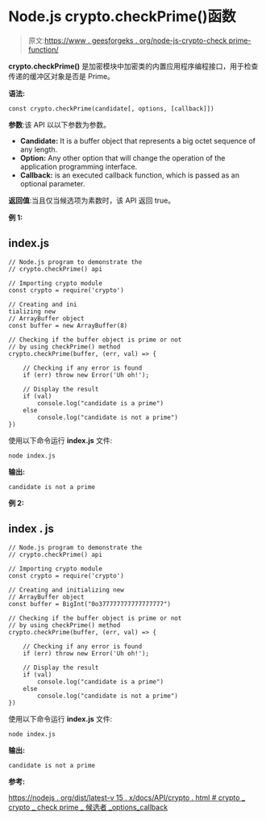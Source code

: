 # Node.js crypto.checkPrime()函数

> 原文:[https://www . geesforgeks . org/node-js-crypto-check prime-function/](https://www.geeksforgeeks.org/node-js-crypto-checkprime-function/)

**crypto.checkPrime()** 是加密模块中加密类的内置应用程序编程接口，用于检查传递的缓冲区对象是否是 Prime。

**语法:**

```
const crypto.checkPrime(candidate[, options, [callback]])
```

**参数**:该 API 以以下参数为参数。

*   **Candidate:** It is a buffer object that represents a big octet sequence of any length.
*   **Option:** Any other option that will change the operation of the application programming interface.
*   **Callback:** is an executed callback function, which is passed as an optional parameter.

**返回值**:当且仅当候选项为素数时，该 API 返回 true。

**例 1:**

## index.js

```
// Node.js program to demonstrate the  
// crypto.checkPrime() api

// Importing crypto module
const crypto = require('crypto')

// Creating and ini
tializing new 
// ArrayBuffer object
const buffer = new ArrayBuffer(8)

// Checking if the buffer object is prime or not
// by using checkPrime() method
crypto.checkPrime(buffer, (err, val) => {

    // Checking if any error is found
    if (err) throw new Error('Uh oh!');

    // Display the result
    if (val)
        console.log("candidate is a prime")
    else
        console.log("candidate is not a prime")
})
```

使用以下命令运行 **index.js** 文件:

```
node index.js
```

**输出:**

```
candidate is not a prime
```

**例 2:**

## index . js

```
// Node.js program to demonstrate the  
// crypto.checkPrime() api

// Importing crypto module
const crypto = require('crypto')

// Creating and initializing new 
// ArrayBuffer object
const buffer = BigInt("0o377777777777777777")

// Checking if the buffer object is prime or not
// by using checkPrime() method
crypto.checkPrime(buffer, (err, val) => {

    // Checking if any error is found
    if (err) throw new Error('Uh oh!');

    // Display the result
    if (val)
        console.log("candidate is a prime")
    else
        console.log("candidate is not a prime")
})
```

使用以下命令运行 **index.js** 文件:

```
node index.js
```

**输出:**

```
candidate is not a prime
```

**参考:**

[https://nodejs . org/dist/latest-v 15 . x/docs/API/crypto . html # crypto _ crypto _ check prime _ 候选者 _options_callback](https://nodejs.org/dist/latest-v15.x/docs/api/crypto.html#crypto_crypto_checkprime_candidate_options_callback)
